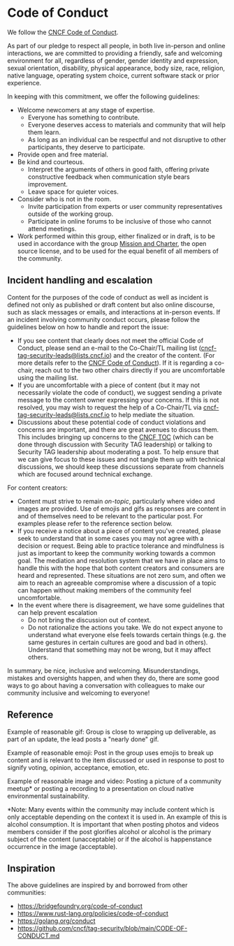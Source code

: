 # Code of Conduct

We follow the [CNCF Code of Conduct][cncf-coc].

As part of our pledge to respect all people, in both live in-person and online
interactions, we are committed to providing a friendly, safe and welcoming
environment for all, regardless of gender, gender identity and expression,
sexual orientation, disability, physical appearance, body size, race, religion,
native language, operating system choice, current software stack or prior
experience.

In keeping with this commitment, we offer the following guidelines:

* Welcome newcomers at any stage of expertise.
  * Everyone has something to contribute.
  * Everyone deserves access to materials and community that will help them
       learn.
  * As long as an individual can be respectful and not disruptive to other
       participants, they deserve to participate.
* Provide open and free material.
* Be kind and courteous.
  * Interpret the arguments of others in good faith, offering private
       constructive feedback when communication style bears improvement.
  * Leave space for quieter voices.
* Consider who is not in the room.
  * Invite participation from experts or user community representatives
       outside of the working group.
  * Participate in online forums to be inclusive of those who cannot attend
       meetings.
* Work performed within this group, either finalized or in draft, is to be
     used in accordance with the group [Mission and
     Charter][charter],
     the open source license, and to be used for the equal benefit of all
     members of the community.

## Incident handling and escalation

Content for the purposes of the code of conduct as well as incident is defined
not only as published or draft content but also online discourse, such as slack
messages or emails, and interactions at in-person events.  If an incident
involving community conduct occurs, please follow the guidelines below on how to
handle and report the issue:

* If you see content that clearly does not meet the official Code of Conduct,
  please send an e-mail to the Co-Chair/TL mailing list
  (cncf-tag-security-leads@lists.cncf.io) and the creator of the content. (For
  more details refer to the [CNCF Code of Conduct][cncf-coc]).  If it is
  regarding a co-chair, reach out to the two other chairs directly if you are
  uncomfortable using the mailing list.
* If you are uncomfortable with a piece of content (but it may not necessarily
  violate the code of conduct), we suggest sending a private message to the
  content owner expressing your concerns. If this is not resolved, you may wish
  to request the help of a Co-Chair/TL via cncf-tag-security-leads@lists.cncf.io
  to help mediate the situation.
* Discussions about these potential code of conduct violations and concerns are
  important, and there are great avenues to discuss them. This includes bringing
  up concerns to the [CNCF TOC][cncf-toc] (which can be done through discussion
  with Security TAG leadership) or talking to Security TAG leadership about
  moderating a post. To help ensure that we can give focus to these issues and
  not tangle them up with technical discussions, we should keep these
  discussions separate from channels which are focused around technical
  exchange.

For content creators:

* Content must strive to remain _on-topic_, particularly where video and images
  are provided.  Use of emojis and gifs as responses are content in and of
  themselves need to be relevant to the particular post. For examples please
  refer to the reference section below.
* If you receive a notice about a piece of content you've created, please seek
  to understand that in some cases you may not agree with a decision or request.
  Being able to practice tolerance and mindfulness is just as important to keep
  the community working towards a common goal. The mediation and resolution
  system that we have in place aims to handle this with the hope that both
  content creators and consumers are heard and represented. These situations are
  not zero sum, and often we aim to reach an agreeable compromise where a
  discussion of a topic can happen without making members of the community feel
  uncomfortable.
* In the event where there is disagreement, we have some guidelines that can
  help prevent escalation
  * Do not bring the discussion out of context.
  * Do not rationalize the actions you take. We do not expect anyone to
    understand what everyone else feels towards certain things (e.g. the same
    gestures in certain cultures are good and bad in others). Understand that
    something may not be wrong, but it may affect others.

In summary, be nice, inclusive and welcoming. Misunderstandings, mistakes and
oversights happen, and when they do, there are some good ways to go about having
a conversation with colleagues to make our community inclusive and welcoming to
everyone!  

## Reference

Example of reasonable gif: Group is close to wrapping up deliverable, as part of
an update, the lead posts a "nearly done" gif.  

Example of reasonable emoji:  Post in the group uses emojis to break up content
and is relevant to the item discussed or used in response to post to signify
voting, opinion, acceptance, emotion, etc.  

Example of reasonable image and video:  Posting a picture of a community meetup*
or posting a recording to a presentation on cloud native environmental sustainability.

*Note: Many events within the community may include content which is only
acceptable depending on the context it is used in.  An example of this is
alcohol consumption. It is important that when posting photos and videos members
consider if the post glorifies alcohol or alcohol is the primary subject of the
content (unacceptable) or if the alcohol is happenstance occurrence in the image
(acceptable).  

## Inspiration

The above guidelines are inspired by and borrowed from other communities:

* <https://bridgefoundry.org/code-of-conduct>
* <https://www.rust-lang.org/policies/code-of-conduct>
* <https://golang.org/conduct>
* <https://github.com/cncf/tag-security/blob/main/CODE-OF-CONDUCT.md>

[cncf-coc]: https://github.com/cncf/foundation/blob/master/code-of-conduct.md  
[charter]: https://github.com/cncf/wg-env-sustainability/blob/main/charter.md
[cncf-toc]: https://www.cncf.io/people/technical-oversight-committee/